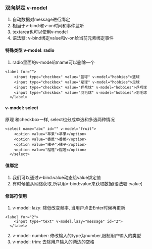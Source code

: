 ### 双向绑定 v-model

1. 自动数据对message进行绑定
2. 相当于v-bind:和v-on时间和事件监听
3. textarea也可以使用v-model
4. 语法糖: v-bind绑定value和v-on给当前元素绑定事件

#### 特殊类型 v-model: radio
1. radio里面的v-model和name可以删除一个

```vue
<label for="">
    <input type="checkbox" value="篮球" v-model="hobbies">篮球
    <input type="checkbox" value="足球" v-model="hobbies">足球
    <input type="checkbox" value="乒乓球" v-model="hobbies">乒乓球
    <input type="checkbox" value="羽毛球" v-model="hobbies">羽毛球
  </label>
```

#### v-model: select
原理 和checkbox一样, select也分成单选和多选两种情况
```vue
<select name="abc" id="" v-model="fruit">
    <option value="苹果">苹果</option>
    <option value="香蕉">香蕉</option>
    <option value="橘子">橘子</option>
    <option value="榴莲">榴莲</option>
  </select>
```

#### 值绑定
1. 我们可以通过v-bind:value动态给value绑定值
2. 有时候值从网络获取,所以用v-bind:value来获取数据(语法糖 :value)

#### 修饰符使用
1. v-model: lazy: 降低改变频率, 当用户点击Enter时候再更新
```vue
<label for="2">
    <input type="text" v-model.lazy="message" id="2">
  </label>
```
2. v-model: number: 修改输入的type为number,限制用户输入的类型
3. v-model: trim: 去除用户输入的两边的空格
